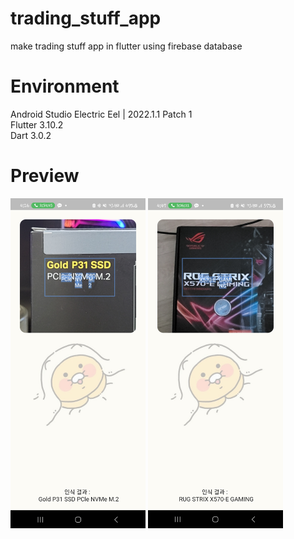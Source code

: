 # trading_stuff_app
make trading stuff app in flutter using firebase database

# Environment
Android Studio Electric Eel | 2022.1.1 Patch 1 <br>
Flutter 3.10.2 <br>
Dart 3.0.2 <br>

# Preview
<p align="left">
<img src="img_01.jpg" width="216" height="528"/>
<img src="img_02.jpg" width="216" height="528"/>
</p>
